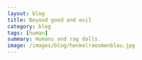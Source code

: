 ```yaml
---
layout: blog
title: Beyond good and evil
category: blog
tags: [human]  
summary: Humans and rag dolls.
image: /images/blog/henkelraeumenblau.jpg
---
```

